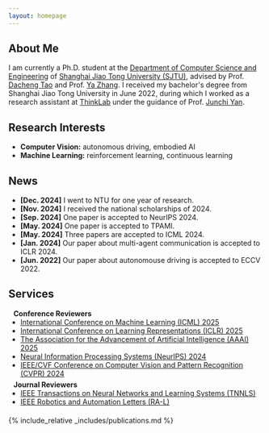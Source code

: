 ```yaml
---
layout: homepage
---
```


## About Me

I am currently a Ph.D. student at the [Department of Computer Science and Engineering](https://www.cs.sjtu.edu.cn/) of [Shanghai Jiao Tong University (SJTU)](https://en.sjtu.edu.cn/), advised by Prof. [Dacheng Tao](https://scholar.google.com/citations?user=RwlJNLcAAAAJ&hl=zh-CN&oi=ao) and Prof. [Ya Zhang](https://scholar.google.com/citations?user=pbjw9sMAAAAJ&hl=zh-CN&oi=ao).  I received my bachelor's degree from Shanghai Jiao Tong University in June 2022, during which I worked as a research assistant at [ThinkLab](https://thinklab.sjtu.edu.cn/) under the guidance of Prof. [Junchi Yan](https://scholar.google.com/citations?user=ga230VoAAAAJ&hl=zh-CN&oi=ao).

## Research Interests

- **Computer Vision:** autonomous driving, embodied AI
- **Machine Learning:** reinforcement learning, continuous learning

## News
- **[Dec. 2024]** I went to NTU for one year of research.
- **[Nov. 2024]** I received the national scholarships of 2024.
- **[Sep. 2024]** One paper is accepted to NeurIPS 2024.
- **[May. 2024]** One paper is accepted to TPAMI.
- **[May. 2024]** Three papers are accepted to ICML 2024.
- **[Jan. 2024]** Our paper about multi-agent communication is accepted to ICLR 2024.
- **[Jun. 2022]** Our paper about autonomouse driving is accepted to ECCV 2022.

## Services

<h4 style="margin:0 10px 0;">Conference Reviewers</h4>

<ul style="margin:0 0 5px;">
  <li><a href="https://icml.cc/"><autocolor>International Conference on Machine Learning (ICML) 2025</autocolor></a></li>
  <li><a href="https://iclr.cc/"><autocolor>International Conference on Learning Representations (ICLR) 2025</autocolor></a></li>
  <li><a href="https://aaai.org/conference/aaai/aaai-25/"><autocolor>The Association for the Advancement of Artificial Intelligence (AAAI) 2025</autocolor></a></li>
  <li><a href="https://neurips.cc/"><autocolor>Neural Information Processing Systems (NeurIPS) 2024</autocolor></a></li>
  <li><a href="http://cvpr2024.thecvf.com/"><autocolor>IEEE/CVF Conference on Computer Vision and Pattern Recognition (CVPR) 2024</autocolor></a></li>
</ul>

<h4 style="margin:0 10px 0;">Journal Reviewers</h4>

<ul style="margin:0 0 20px;">
  <li><a href="https://cis.ieee.org/publications/t-neural-networks-and-learning-systems"><autocolor>IEEE Transactions on Neural Networks and Learning Systems (TNNLS)</autocolor></a></li>
  <li><a href="https://www.ieee-ras.org/publications/ra-l"><autocolor>IEEE Robotics and Automation Letters (RA-L)</autocolor></a></li>
</ul>


{% include_relative _includes/publications.md %}

<!-- {% include_relative _includes/services.md %} -->